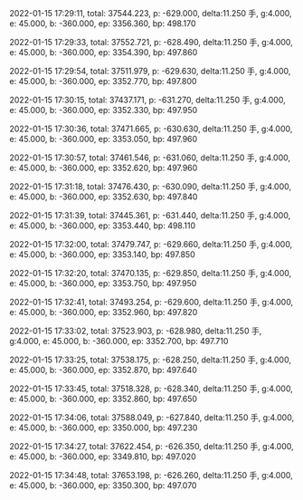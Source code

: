 2022-01-15 17:29:11, total: 37544.223, p: -629.000, delta:11.250 手, g:4.000, e: 45.000, b: -360.000, ep: 3356.360, bp: 498.170

2022-01-15 17:29:33, total: 37552.721, p: -628.490, delta:11.250 手, g:4.000, e: 45.000, b: -360.000, ep: 3354.390, bp: 497.860

2022-01-15 17:29:54, total: 37511.979, p: -629.630, delta:11.250 手, g:4.000, e: 45.000, b: -360.000, ep: 3352.770, bp: 497.800

2022-01-15 17:30:15, total: 37437.171, p: -631.270, delta:11.250 手, g:4.000, e: 45.000, b: -360.000, ep: 3352.330, bp: 497.950

2022-01-15 17:30:36, total: 37471.665, p: -630.630, delta:11.250 手, g:4.000, e: 45.000, b: -360.000, ep: 3353.050, bp: 497.960

2022-01-15 17:30:57, total: 37461.546, p: -631.060, delta:11.250 手, g:4.000, e: 45.000, b: -360.000, ep: 3352.620, bp: 497.960

2022-01-15 17:31:18, total: 37476.430, p: -630.090, delta:11.250 手, g:4.000, e: 45.000, b: -360.000, ep: 3352.630, bp: 497.840

2022-01-15 17:31:39, total: 37445.361, p: -631.440, delta:11.250 手, g:4.000, e: 45.000, b: -360.000, ep: 3353.440, bp: 498.110

2022-01-15 17:32:00, total: 37479.747, p: -629.660, delta:11.250 手, g:4.000, e: 45.000, b: -360.000, ep: 3353.140, bp: 497.850

2022-01-15 17:32:20, total: 37470.135, p: -629.850, delta:11.250 手, g:4.000, e: 45.000, b: -360.000, ep: 3353.750, bp: 497.950

2022-01-15 17:32:41, total: 37493.254, p: -629.600, delta:11.250 手, g:4.000, e: 45.000, b: -360.000, ep: 3352.960, bp: 497.820

2022-01-15 17:33:02, total: 37523.903, p: -628.980, delta:11.250 手, g:4.000, e: 45.000, b: -360.000, ep: 3352.700, bp: 497.710

2022-01-15 17:33:25, total: 37538.175, p: -628.250, delta:11.250 手, g:4.000, e: 45.000, b: -360.000, ep: 3352.870, bp: 497.640

2022-01-15 17:33:45, total: 37518.328, p: -628.340, delta:11.250 手, g:4.000, e: 45.000, b: -360.000, ep: 3352.860, bp: 497.650

2022-01-15 17:34:06, total: 37588.049, p: -627.840, delta:11.250 手, g:4.000, e: 45.000, b: -360.000, ep: 3350.000, bp: 497.230

2022-01-15 17:34:27, total: 37622.454, p: -626.350, delta:11.250 手, g:4.000, e: 45.000, b: -360.000, ep: 3349.810, bp: 497.020

2022-01-15 17:34:48, total: 37653.198, p: -626.260, delta:11.250 手, g:4.000, e: 45.000, b: -360.000, ep: 3350.300, bp: 497.070